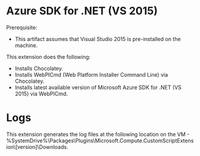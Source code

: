 Azure SDK for .NET (VS 2015)
============================
Prerequisite:
 - This artifact assumes that Visual Studio 2015 is pre-installed on the machine.

This extension does the following:
 - Installs Chocolatey.
 - Installs WebPICmd (Web Platform Installer Command Line) via Chocolatey.
 - Installs latest available version of Microsoft Azure SDK for .NET (VS 2015) via WebPICmd.

Logs
====
This extension generates the log files at the following location on the VM - %SystemDrive%\\Packages\\Plugins\\Microsoft.Compute.CustomScriptExtension\\[version]\\Downloads.
